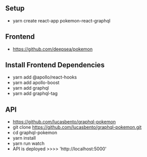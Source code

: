 ## Setup

-   yarn create react-app pokemon-react-graphql

## Frontend

-   https://github.com/deepsea/pokemon

## Install Frontend Dependencies

-   yarn add @apollo/react-hooks
-   yarn add apollo-boost
-   yarn add graphql
-   yarn add graphql-tag

## API

-   https://github.com/lucasbento/graphql-pokemon
-   git clone https://github.com/lucasbento/graphql-pokemon.git
-   cd graphql-pokemon
-   yarn install
-   yarn run watch
-   API is deployed >>>> 'http://localhost:5000'
